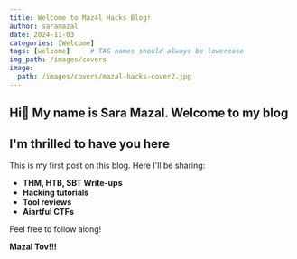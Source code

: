 ```yaml
---
title: Welcome to Maz4l Hacks Blog!
author: saramazal
date: 2024-11-03
categories: [Welcome]
tags: [welcome]     # TAG names should always be lowercase
img_path: /images/covers
image:
  path: /images/covers/mazal-hacks-cover2.jpg
---
```



## Hi👋 My name is Sara Mazal. Welcome to my blog

## I'm thrilled to have you here

This is my first post on this blog. Here I'll be sharing:

- **THM, HTB, SBT Write-ups**
- **Hacking tutorials**
- **Tool reviews**
- **Aiartful CTFs**

Feel free to follow along!

**Mazal Tov!!!**
